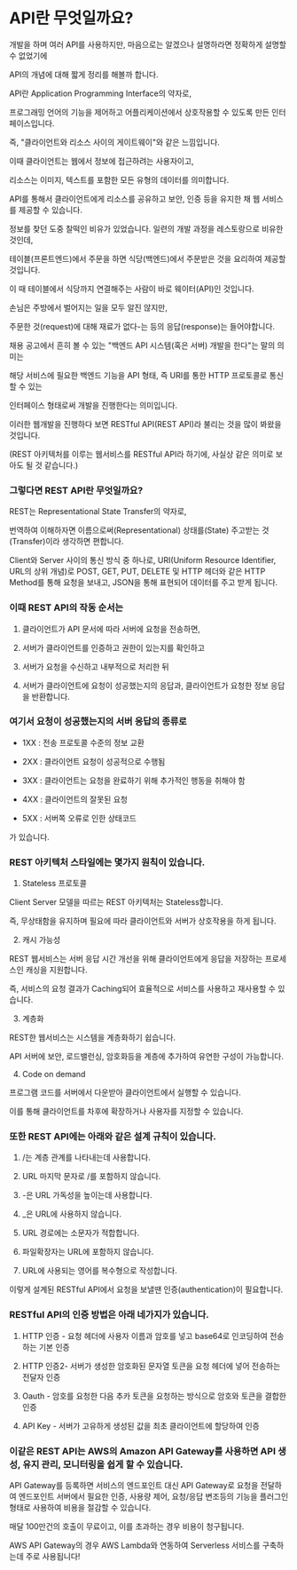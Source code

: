 # API란 무엇일까요?

개발을 하며 여러 API를 사용하지만, 마음으로는 알겠으나 설명하라면 정확하게 설명할 수 없었기에

API의 개념에 대해 짧게 정리를 해볼까 합니다.  



API란 Application Programming Interface의 약자로,

프로그래밍 언어의 기능을 제어하고 어플리케이션에서 상호작용할 수 있도록 만든 인터페이스입니다.

즉, "클라이언트와 리소스 사이의 게이트웨이"와 같은 느낌입니다.

이때 클라이언트는 웹에서 정보에 접근하려는 사용자이고,

리소스는 이미지, 텍스트를 포함한 모든 유형의 데이터를 의미합니다.

API를 통해서 클라이언트에게 리소스를 공유하고 보안, 인증 등을 유지한 채 웹 서비스를 제공할 수 있습니다.  



정보를 찾던 도중 찰떡인 비유가 있었습니다. 일련의 개발 과정을 레스토랑으로 비유한 것인데,

테이블(프론트엔드)에서 주문을 하면 식당(백엔드)에서 주문받은 것을 요리하여 제공할 것입니다.

이 때 테이블에서 식당까지 연결해주는 사람이 바로 웨이터(API)인 것입니다.

손님은 주방에서 벌어지는 일을 모두 알진 않지만,

주문한 것(request)에 대해 재료가 없다-는 등의 응답(response)는 들어야합니다.  



채용 공고에서 흔히 볼 수 있는 "백엔드 API 시스템(혹은 서버) 개발을 한다"는 말의 의미는

해당 서비스에 필요한 백엔드 기능을 API 형태, 즉 URI를 통한 HTTP 프로토콜로 통신할 수 있는

인터페이스 형태로써 개발을 진행한다는 의미입니다.   



이러한 웹개발을 진행하다 보면 RESTful API(REST API)라 불리는 것을 많이 봐왔을 것입니다.

(REST 아키텍처를 이루는 웹서비스를 RESTful API라 하기에, 사실상 같은 의미로 보아도 될 것 같습니다.)  



### 그렇다면 REST API란 무엇일까요?

REST는 Representational State Transfer의 약자로,

번역하여 이해하자면 이름으로써(Representational) 상태를(State) 주고받는 것(Transfer)이라 생각하면 편합니다.

Client와 Server 사이의 통신 방식 중 하나로, URI(Uniform Resource Identifier, URL의 상위 개념)로 POST, GET, PUT, DELETE 및 HTTP 헤더와 같은 HTTP Method를 통해 요청을 보내고, JSON을 통해 표현되어 데이터를 주고 받게 됩니다.  


### 이때 REST API의 작동 순서는

1. 클라이언트가 API 문서에 따라 서버에 요청을 전송하면,

2. 서버가 클라이언트를 인증하고 권한이 있는지를 확인하고

3. 서버가 요청을 수신하고 내부적으로 처리한 뒤

4. 서버가 클라이언트에 요청이 성공했는지의 응답과, 클라이언트가 요청한 정보 응답을 반환합니다.  



### 여기서 요청이 성공했는지의 서버 응답의 종류로

- 1XX : 전송 프로토콜 수준의 정보 교환

- 2XX : 클라이언트 요청이 성공적으로 수행됨

- 3XX : 클라이언트는 요청을 완료하기 위해 추가적인 행동을 취해야 함

- 4XX : 클라이언트의 잘못된 요청

- 5XX : 서버쪽 오류로 인한 상태코드

가 있습니다.  



### REST 아키텍처 스타일에는 몇가지 원칙이 있습니다.



1. Stateless 프로토콜

Client Server 모델을 따르는 REST 아키텍처는 Stateless합니다.

즉, 무상태함을 유지하며 필요에 따라 클라이언트와 서버가 상호작용을 하게 됩니다.   



2. 캐시 가능성

REST 웹서비스는 서버 응답 시간 개선을 위해 클라이언트에게 응답을 저장하는 프로세스인 캐싱을 지원합니다.

즉, 서비스의 요청 결과가 Caching되어 효율적으로 서비스를 사용하고 재사용할 수 있습니다.  



3. 계층화

REST한 웹서비스는 시스템을 계층화하기 쉽습니다.

API 서버에 보안, 로드밸런싱, 암호화등을 계층에 추가하여 유연한 구성이 가능합니다.  



4. Code on demand

프로그램 코드를 서버에서 다운받아 클라이언트에서 실행할 수 있습니다.

이를 통해 클라이언트를 차후에 확장하거나 사용자를 지정할 수 있습니다.  



### 또한 REST API에는 아래와 같은 설계 규칙이 있습니다.

1. /는 계층 관계를 나타내는데 사용합니다.

2. URL 마지막 문자로 /를 포함하지 않습니다.

3. -은 URL 가독성을 높이는데 사용합니다.

4. _은 URL에 사용하지 않습니다.

5. URL 경로에는 소문자가 적합합니다.

6. 파일확장자는 URL에 포함하지 않습니다.

7. URL에 사용되는 영어를 복수형으로 작성합니다.   



이렇게 설계된 RESTful API에서 요청을 보낼땐 인증(authentication)이 필요합니다.  


### RESTful API의 인증 방법은 아래 네가지가 있습니다.



1. HTTP 인증 - 요청 헤더에 사용자 이름과 암호를 넣고 base64로 인코딩하여 전송하는 기본 인증

2. HTTP 인증2- 서버가 생성한 암호화된 문자열 토큰을 요청 헤더에 넣어 전송하는 전달자 인증

3. Oauth - 암호를 요청한 다음 추카 토큰을 요청하는 방식으로 암호와 토큰을 결합한 인증

4. API Key - 서버가 고유하게 생성된 값을 최초 클라이언트에 할당하여 인증  



### 이같은 REST API는 AWS의 Amazon API Gateway를 사용하면 API 생성, 유지 관리, 모니터링을 쉽게 할 수 있습니다.


API Gateway를 등록하면 서비스의 엔드포인트 대신 API Gateway로 요청을 전달하여 엔드포인트 서버에서 필요한 인증, 사용량 제어, 요청/응답 변조등의 기능을 플러그인 형태로 사용하여 비용을 절감할 수 있습니다.

매달 100만건의 호출이 무료이고, 이를 초과하는 경우 비용이 청구됩니다.

AWS API Gateway의 경우 AWS Lambda와 연동하여 Serverless 서비스를 구축하는데 주로 사용됩니다!  

